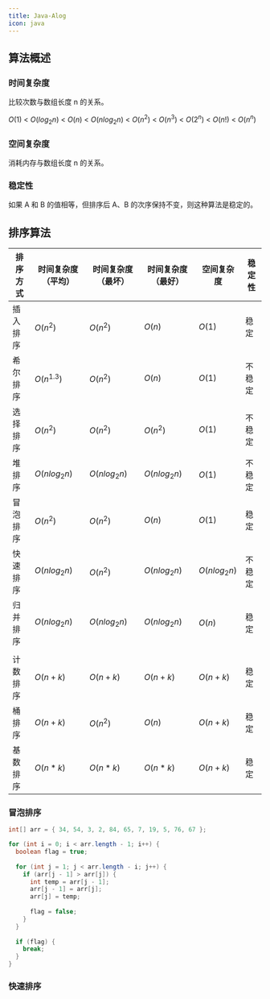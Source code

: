 ```yaml
---
title: Java-Alog
icon: java
---
```


## 算法概述

### 时间复杂度

比较次数与数组长度 n 的关系。

$O(1)$ < $O(log_2n)$ < $O(n)$ < $O(nlog_2n)$ < $O(n^2)$ < $O(n^3)$ < $O(2^n)$ < $O(n!)$ < $O(n^n)$

### 空间复杂度

消耗内存与数组长度 n 的关系。

### 稳定性

如果 A 和 B 的值相等，但排序后 A、B 的次序保持不变，则这种算法是稳定的。

## 排序算法

| 排序方式 | 时间复杂度（平均） | 时间复杂度（最坏） | 时间复杂度（最好） | 空间复杂度   | 稳定性 |
| -------- | ------------------ | ------------------ | ------------------ | ------------ | ------ |
| 插入排序 | $O(n^2)$           | $O(n^2)$           | $O(n)$             | $O(1)$       | 稳定   |
| 希尔排序 | $O(n^{1.3})$       | $O(n^2)$           | $O(n)$             | $O(1)$       | 不稳定 |
| 选择排序 | $O(n^2)$           | $O(n^2)$           | $O(n^2)$           | $O(1)$       | 不稳定 |
| 堆排序   | $O(nlog_2n)$       | $O(nlog_2n)$       | $O(nlog_2n)$       | $O(1)$       | 不稳定 |
| 冒泡排序 | $O(n^2)$           | $O(n^2)$           | $O(n)$             | $O(1)$       | 稳定   |
| 快速排序 | $O(nlog_2n)$       | $O(n^2)$           | $O(nlog_2n)$       | $O(nlog_2n)$ | 不稳定 |
| 归并排序 | $O(nlog_2n)$       | $O(nlog_2n)$       | $O(nlog_2n)$       | $O(n)$       | 稳定   |
|          |                    |                    |                    |              |        |
| 计数排序 | $O(n+k)$           | $O(n+k)$           | $O(n+k)$           | $O(n+k)$     | 稳定   |
| 桶排序   | $O(n+k)$           | $O(n^2)$           | $O(n)$             | $O(n+k)$     | 稳定   |
| 基数排序 | $O(n*k)$           | $O(n*k)$           | $O(n*k)$           | $O(n+k)$     | 稳定   |

### 冒泡排序

```java
int[] arr = { 34, 54, 3, 2, 84, 65, 7, 19, 5, 76, 67 };

for (int i = 0; i < arr.length - 1; i++) {
  boolean flag = true;
  
  for (int j = 1; j < arr.length - i; j++) {
    if (arr[j - 1] > arr[j]) {
      int temp = arr[j - 1];
      arr[j - 1] = arr[j];
      arr[j] = temp;
      
      flag = false;
    }
  }
  
  if (flag) {
    break;
  }
}
```

### 快速排序

